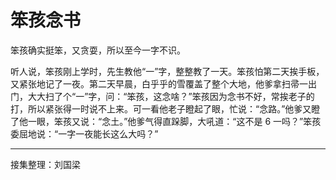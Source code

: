 # 笨孩念书

笨孩确实挺笨，又贪耍，所以至今一字不识。

听人说，笨孩刚上学时，先生教他“一”字，整整教了一天。笨孩怕第二天挨手板，又紧张地记了一夜。第二天早晨，白乎乎的雪覆盖了整个大地，他爹拿扫帚一出门，大大扫了个“一”字，问：“笨孩，这念啥？”笨孩因为念书不好，常挨老子的打，所以紧张得一时说不上来。可一看他老子瞪起了眼，忙说：“念路。”他爹又瞪了他一眼，笨孩又说：“念土。”他爹气得直跺脚，大吼道：“这不是 6 一吗？”笨孩委屈地说：“一字一夜能长这么大吗？”

---

接集整理：刘国梁
